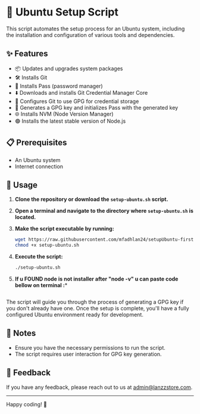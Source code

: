 # 🚀 Ubuntu Setup Script

This script automates the setup process for an Ubuntu system, including the installation and configuration of various tools and dependencies.

## ✨ Features

- 📦 Updates and upgrades system packages
- 🛠️ Installs Git
- 🔐 Installs Pass (password manager)
- ⬇️ Downloads and installs Git Credential Manager Core
- 🔏 Configures Git to use GPG for credential storage
- 🔑 Generates a GPG key and initializes Pass with the generated key
- 🌐 Installs NVM (Node Version Manager)
- 🟢 Installs the latest stable version of Node.js

## 📋 Prerequisites

- An Ubuntu system
- Internet connection

## 📖 Usage

1. **Clone the repository or download the `setup-ubuntu.sh` script.**

2. **Open a terminal and navigate to the directory where `setup-ubuntu.sh` is located.**

3. **Make the script executable by running:**
    ```bash
    wget https://raw.githubusercontent.com/mfadhlan24/setupUbuntu-firstly/main/setup-ubuntu.sh
    chmod +x setup-ubuntu.sh
    ```

4. **Execute the script:**
    ```bash
    ./setup-ubuntu.sh
    ```
5. **If u FOUND node is not installer after "node -v" u can paste code bellow on terminal :***
```bash

```

The script will guide you through the process of generating a GPG key if you don't already have one. Once the setup is complete, you'll have a fully configured Ubuntu environment ready for development.

## 📝 Notes

- Ensure you have the necessary permissions to run the script.
- The script requires user interaction for GPG key generation.

## 💬 Feedback

If you have any feedback, please reach out to us at [admin@lanzzstore.com](mailto:admin@lanzzstore.com).

---

Happy coding! 🚀
